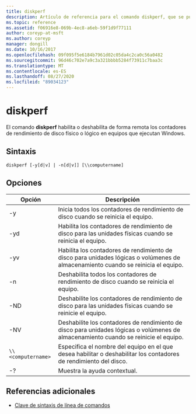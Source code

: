 ```yaml
---
title: diskperf
description: Artículo de referencia para el comando diskperf, que se puede usar para habilitar o deshabilitar de forma remota los contadores de rendimiento de disco físico o lógico en equipos que ejecutan Windows.
ms.topic: reference
ms.assetid: f06916e8-069b-4ec8-a6eb-59f1d9f77111
author: coreyp-at-msft
ms.author: coreyp
manager: dongill
ms.date: 10/16/2017
ms.openlocfilehash: 09f095f5e6184b7961d02c05da4c2ca0c56a0482
ms.sourcegitcommit: 96d46c702e7a9c3a321bbbb5284f73911c7baa3c
ms.translationtype: MT
ms.contentlocale: es-ES
ms.lasthandoff: 08/27/2020
ms.locfileid: "89034123"
---
```

# <a name="diskperf"></a>diskperf

El comando **diskperf** habilita o deshabilita de forma remota los contadores de rendimiento de disco físico o lógico en equipos que ejecutan Windows.

## <a name="syntax"></a>Sintaxis

```
diskperf [-y[d|v] | -n[d|v]] [\\computername]
```

## <a name="options"></a>Opciones

| Opción | Descripción |
| ------ | ----------- |
| -y | Inicia todos los contadores de rendimiento de disco cuando se reinicia el equipo. |
| -yd | Habilita los contadores de rendimiento de disco para las unidades físicas cuando se reinicia el equipo. |
| -yv | Habilita los contadores de rendimiento de disco para unidades lógicas o volúmenes de almacenamiento cuando se reinicia el equipo. |
| -n | Deshabilita todos los contadores de rendimiento de disco cuando se reinicia el equipo. |
| -ND | Deshabilite los contadores de rendimiento de disco para las unidades físicas cuando se reinicie el equipo. |
| -NV | Deshabilite los contadores de rendimiento de disco para unidades lógicas o volúmenes de almacenamiento cuando se reinicie el equipo. |
| `\\<computername>` | Especifica el nombre del equipo en el que desea habilitar o deshabilitar los contadores de rendimiento del disco. |
| -? | Muestra la ayuda contextual. |

## <a name="additional-references"></a>Referencias adicionales

- [Clave de sintaxis de línea de comandos](command-line-syntax-key.md)
